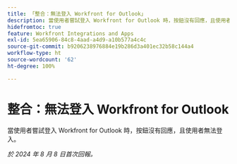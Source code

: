 ```yaml
---
title: 「整合：無法登入 Workfront for Outlook」
description: 當使用者嘗試登入 Workfront for Outlook 時，按鈕沒有回應，且使用者無法登入。
hidefromtoc: true
feature: Workfront Integrations and Apps
exl-id: 5ea65906-84c8-4aad-a4d9-a10b577a4c4c
source-git-commit: b9206238976884e19b286d3a401ec32b58c144a4
workflow-type: ht
source-wordcount: '62'
ht-degree: 100%

---
```


# 整合：無法登入 Workfront for Outlook

當使用者嘗試登入 Workfront for Outlook 時，按鈕沒有回應，且使用者無法登入。

_於 2024 年 8 月 8 日首次回報。_
